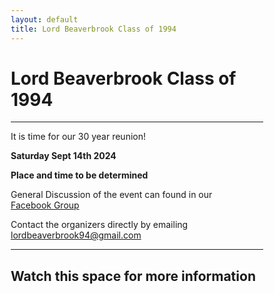 ```yaml
---
layout: default
title: Lord Beaverbrook Class of 1994
---
```




<html>
<head>
<meta name="viewport" content="width=device-width, initial-scale=1">
<style>
* {
  box-sizing: border-box;
}

/* Create two equal columns that floats next to each other */
.column {
  float: left;
  width: 50%;
  padding: 10px;
}

/* Clear floats after the columns */
.row:after {
  content: "";
  display: table;
  clear: both;
}

img {
	width: 90%;
}

.column p {
	text-align: center;
}

h1 {
  text-align: center;
}

h2 {
  text-align: center;
}


blockquote {
  background-color: #FFFF00;
}

p {
  text-align: center;
}

</style>
</head>
</html>


# Lord Beaverbrook Class of 1994

---

It is time for our 30 year reunion! 

**Saturday Sept 14th 2024**

**Place and time to be determined**

General Discussion of the event can found in our
<br>
[Facebook Group](https://www.facebook.com/groups/beaverbrook94)


Contact the organizers directly by emailing
<br>
[lordbeaverbrook94@gmail.com](mailto:lordbeaverbrook94@gmail.com)

---
## Watch this space for more information


<!--iv align="center">
<div style="
  overflow: auto;
  display: flex;
  flex-direction: column;
  justify-content: flex-end;
  align-items: center;
  width: 259px;
  background: #FFFFFF;
  border: 1px solid rgba(0, 0, 0, 0.1);
  box-shadow: -2px 10px 5px rgba(0, 0, 0, 0);
  border-radius: 10px;
  font-family: Roboto, SQ Market, Helvetica, Arial, sans-serif;
  ">
  <div style="padding: 20px;">
      <p style="
    font-size: 18px;
    line-height: 20px;
  ">2024 Reunion</p>
      <p style="
    font-size: 18px;
    line-height: 20px;
    font-weight: 600;
  ">$40.00</p>
    <a target="_blank" href="https://square.link/u/aMRTs72s?src=embed" style="
    display: inline-block;
    font-size: 18px;
    line-height: 48px;
    height: 48px;
    color: #000000;
    min-width: 212px;
    background-color: #4fcdcf;
    text-align: center;
    box-shadow: 0 0 0 1px rgba(0,0,0,.1) inset;
    border-radius: 0px;
  ">Buy now</a>
  </div>
    <link rel="stylesheet" href="https://fonts.googleapis.com/css?family=Roboto">
</div>
</div-->

